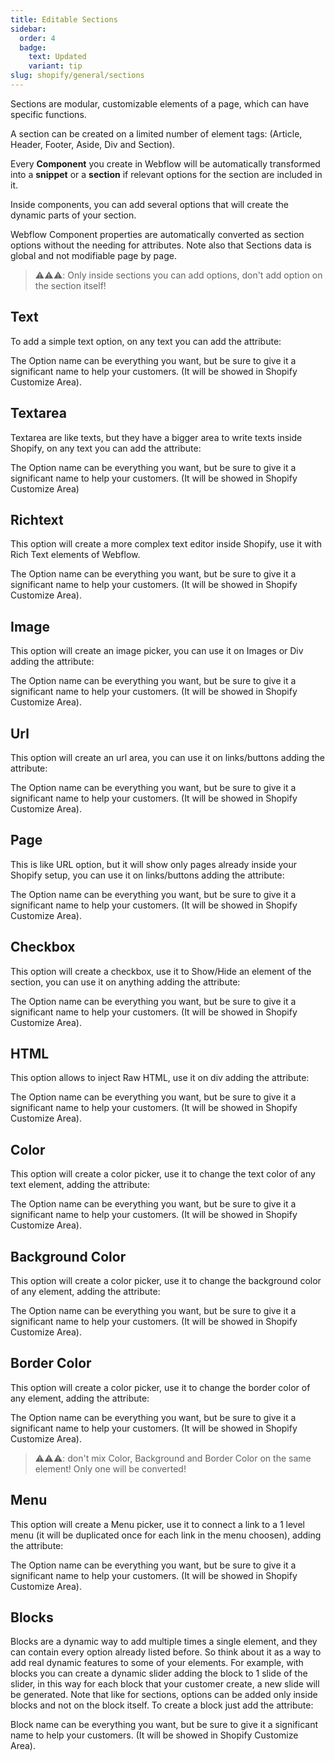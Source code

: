 ```yaml
---
title: Editable Sections
sidebar:
  order: 4
  badge:
    text: Updated
    variant: tip
slug: shopify/general/sections
---
```


Sections are modular, customizable elements of a page, which can have specific functions.

A section can be created on a limited number of element tags: (Article, Header, Footer, Aside, Div and Section).

Every **Component** you create in Webflow will be automatically transformed into a **snippet** or a **section** if relevant options for the section are included in it.

Inside components, you can add several options that will create the dynamic parts of your section.

Webflow Component properties are automatically converted as section options without the needing for attributes. Note also that Sections data is global and not modifiable page by page.

> ⚠️⚠️⚠️: Only inside sections you can add options, don't add option on the section itself!

## Text
To add a simple text option, on any text you can add the attribute:

<custom-attribute dynamic name="option:text" value="option name"></custom-attribute>

The Option name can be everything you want, but be sure to give it a significant name to help your customers. (It will be showed in Shopify Customize Area).

## Textarea
Textarea are like texts, but they have a bigger area to write texts inside Shopify, on any text you can add the attribute:

<custom-attribute dynamic name="option:textarea" value="option name"></custom-attribute>

The Option name can be everything you want, but be sure to give it a significant name to help your customers. (It will be showed in Shopify Customize Area)

## Richtext
This option will create a more complex text editor inside Shopify, use it with Rich Text elements of Webflow.

<custom-attribute dynamic name="option:richtext" value="option name"></custom-attribute>

The Option name can be everything you want, but be sure to give it a significant name to help your customers. (It will be showed in Shopify Customize Area).

## Image
This option will create an image picker, you can use it on Images or Div adding the attribute:

<custom-attribute dynamic name="option:image" value="option name"></custom-attribute>

The Option name can be everything you want, but be sure to give it a significant name to help your customers. (It will be showed in Shopify Customize Area).

## Url
This option will create an url area, you can use it on links/buttons adding the attribute:

<custom-attribute dynamic name="option:url" value="option name"></custom-attribute>

The Option name can be everything you want, but be sure to give it a significant name to help your customers. (It will be showed in Shopify Customize Area).

## Page
This is like URL option, but it will show only pages already inside your Shopify setup, you can use it on links/buttons adding the attribute:

<custom-attribute dynamic name="option:page" value="option name"></custom-attribute>

The Option name can be everything you want, but be sure to give it a significant name to help your customers. (It will be showed in Shopify Customize Area).

## Checkbox
This option will create a checkbox, use it to Show/Hide an element of the section, you can use it on anything adding the attribute:

<custom-attribute dynamic name="option:checkbox" value="option name"></custom-attribute>

The Option name can be everything you want, but be sure to give it a significant name to help your customers. (It will be showed in Shopify Customize Area).

## HTML
This option allows to inject Raw HTML, use it on div adding the attribute:

<custom-attribute dynamic name="option:html" value="option name"></custom-attribute>

The Option name can be everything you want, but be sure to give it a significant name to help your customers. (It will be showed in Shopify Customize Area).

## Color
This option will create a color picker, use it to change the text color of any text element, adding the attribute:

<custom-attribute dynamic name="option:color" value="option name"></custom-attribute>

The Option name can be everything you want, but be sure to give it a significant name to help your customers. (It will be showed in Shopify Customize Area).

## Background Color
This option will create a color picker, use it to change the background color of any element, adding the attribute:

<custom-attribute dynamic name="option:bgcolor" value="option name"></custom-attribute>

The Option name can be everything you want, but be sure to give it a significant name to help your customers. (It will be showed in Shopify Customize Area).

## Border Color
This option will create a color picker, use it to change the border color of any element, adding the attribute:

<custom-attribute dynamic name="option:brcolor" value="option name"></custom-attribute>

The Option name can be everything you want, but be sure to give it a significant name to help your customers. (It will be showed in Shopify Customize Area).

> ⚠️⚠️⚠️: don't mix Color, Background and Border Color on the same element! Only one will be converted!

## Menu
This option will create a Menu picker, use it to connect a link to a 1 level menu (it will be duplicated once for each link in the menu choosen), adding the attribute:

<custom-attribute dynamic name="option:menu" value="option name"></custom-attribute>

The Option name can be everything you want, but be sure to give it a significant name to help your customers. (It will be showed in Shopify Customize Area).

## Blocks
Blocks are a dynamic way to add multiple times a single element, and they can contain every option already listed before. So think about it as a way to add real dynamic features to some of your elements. For example, with blocks you can create a dynamic slider adding the block to 1 slide of the slider, in this way for each block that your customer create, a new slide will be generated. Note that like for sections, options can be added only inside blocks and not on the block itself. To create a block just add the attribute:

<custom-attribute dynamic name="block" value="block name"></custom-attribute>

Block name can be everything you want, but be sure to give it a significant name to help your customers. (It will be showed in Shopify Customize Area).
